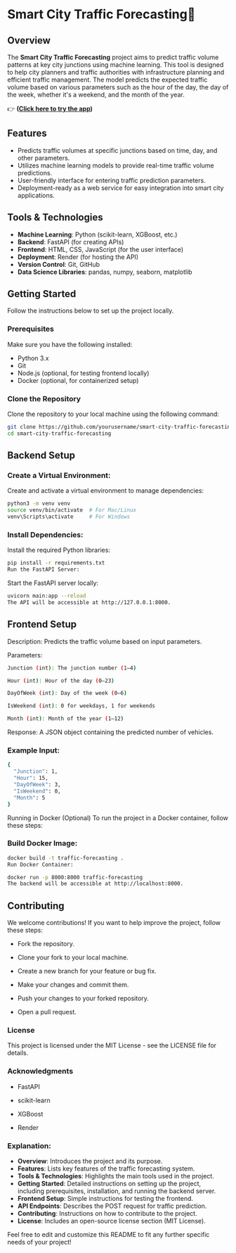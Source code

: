 # Smart City Traffic Forecasting🚦

## Overview

The **Smart City Traffic Forecasting** project aims to predict traffic volume patterns at key city junctions using machine learning. This tool is designed to help city planners and traffic authorities with infrastructure planning and efficient traffic management. The model predicts the expected traffic volume based on various parameters such as the hour of the day, the day of the week, whether it's a weekend, and the month of the year.

👉 **([Click here to try the app](https://forecasting-of-smart-city-traffic.onrender.com/))**

## Features

- Predicts traffic volumes at specific junctions based on time, day, and other parameters.
- Utilizes machine learning models to provide real-time traffic volume predictions.
- User-friendly interface for entering traffic prediction parameters.
- Deployment-ready as a web service for easy integration into smart city applications.

## Tools & Technologies

- **Machine Learning**: Python (scikit-learn, XGBoost, etc.)
- **Backend**: FastAPI (for creating APIs)
- **Frontend**: HTML, CSS, JavaScript (for the user interface)
- **Deployment**: Render (for hosting the API)
- **Version Control**: Git, GitHub
- **Data Science Libraries**: pandas, numpy, seaborn, matplotlib

## Getting Started

Follow the instructions below to set up the project locally.

### Prerequisites

Make sure you have the following installed:

- Python 3.x
- Git
- Node.js (optional, for testing frontend locally)
- Docker (optional, for containerized setup)

### Clone the Repository

Clone the repository to your local machine using the following command:

```bash
git clone https://github.com/yourusername/smart-city-traffic-forecasting.git
cd smart-city-traffic-forecasting
```
## Backend Setup
### Create a Virtual Environment:

Create and activate a virtual environment to manage dependencies:

```bash
python3 -m venv venv
source venv/bin/activate  # For Mac/Linux
venv\Scripts\activate     # For Windows
```

### Install Dependencies:

Install the required Python libraries:

```bash
pip install -r requirements.txt
Run the FastAPI Server:
```

Start the FastAPI server locally:

```bash
uvicorn main:app --reload
The API will be accessible at http://127.0.0.1:8000.
```

## Frontend Setup

Description: Predicts the traffic volume based on input parameters.

Parameters:

```bash
Junction (int): The junction number (1–4)

Hour (int): Hour of the day (0–23)

DayOfWeek (int): Day of the week (0–6)

IsWeekend (int): 0 for weekdays, 1 for weekends

Month (int): Month of the year (1–12)
```

Response: A JSON object containing the predicted number of vehicles.

### Example Input:
```bash
{
  "Junction": 1,
  "Hour": 15,
  "DayOfWeek": 3,
  "IsWeekend": 0,
  "Month": 5
}
```

Running in Docker (Optional)
To run the project in a Docker container, follow these steps:

### Build Docker Image:

```bash
docker build -t traffic-forecasting .
Run Docker Container:
```

```bash
docker run -p 8000:8000 traffic-forecasting
The backend will be accessible at http://localhost:8000.
```

## Contributing
We welcome contributions! If you want to help improve the project, follow these steps:

- Fork the repository.

- Clone your fork to your local machine.

- Create a new branch for your feature or bug fix.

- Make your changes and commit them.

- Push your changes to your forked repository.

- Open a pull request.

### License
This project is licensed under the MIT License - see the LICENSE file for details.

### Acknowledgments
- FastAPI

- scikit-learn

- XGBoost

- Render

### Explanation:

- **Overview**: Introduces the project and its purpose.
- **Features**: Lists key features of the traffic forecasting system.
- **Tools & Technologies**: Highlights the main tools used in the project.
- **Getting Started**: Detailed instructions on setting up the project, including prerequisites, installation, and running the backend server.
- **Frontend Setup**: Simple instructions for testing the frontend.
- **API Endpoints**: Describes the POST request for traffic prediction.
- **Contributing**: Instructions on how to contribute to the project.
- **License**: Includes an open-source license section (MIT License).

Feel free to edit and customize this README to fit any further specific needs of your project!
